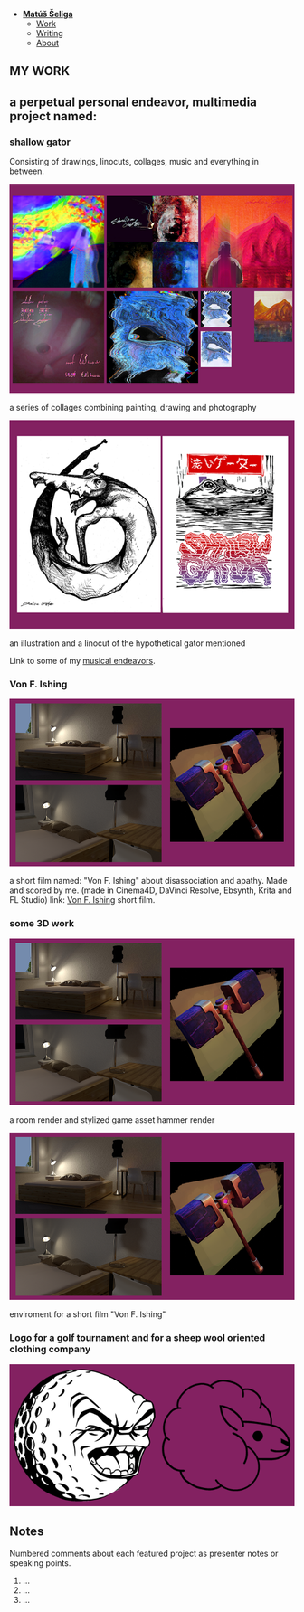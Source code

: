 - [**Matúš Šeliga**](./index.md) <!-- Use `index.md` as well. `./` is a shortcut back to your home page `index.md` -->
    - [Work](work.md)
    - [Writing](writing.md)
    - [About](about.md)
## MY WORK

## a perpetual personal endeavor, multimedia project named: 

### shallow gator

Consisting of drawings, linocuts, collages, music and everything in between.

![Write an alternative text description.](img/collages2.png)

a series of collages combining painting, drawing and photography

![Write an alternative text description.](img/sg2.png)

an illustration and a linocut of the hypothetical gator mentioned

Link to some of my [musical endeavors](https://youtu.be/vD5ZIHvpqbM?si=bq7l1mWYVHtCFXhm/).

### Von F. Ishing

![Write an alternative text description.](img/3dwork.png)

a short film named: "Von F. Ishing" about disassociation and apathy. Made and scored by me. (made in Cinema4D, DaVinci Resolve, Ebsynth, Krita and FL Studio) link: [Von F. Ishing](https://youtu.be/0G5CC8RI3Ic?si=XGYTa0uACpFmAhq6/) short film.

### some 3D work

![Write an alternative text description.](img/3dwork.png)

a room render and stylized game asset hammer render

![Write an alternative text description.](img/3dwork.png)

enviroment for a short film "Von F. Ishing"

### Logo for a golf tournament and for a sheep wool oriented clothing company

![Write an alternative text description.](img/logos.png)

<!-- Use the same stucture above for the rest of your featured projects. -->

## Notes

Numbered comments about each featured project as presenter notes or speaking points.

1. …
2. …
3. …
<!-- And so on. -->
